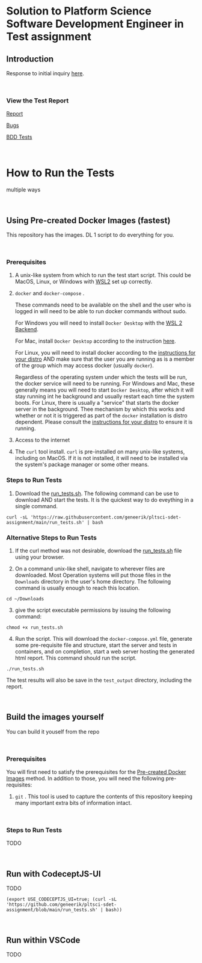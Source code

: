 Solution to Platform Science Software Development Engineer in Test assignment
==========================================

## Introduction
Response to initial inquiry [here](README-Request.md).

&nbsp;
### View the Test Report

[Report](https://geneerik.github.io/pltsci-sdet-assignment)

[Bugs](/../../issues)

[BDD Tests](src/test/javascript/sdet-assignment-service-codeceptsjs/features/)

&nbsp;
# How to Run the Tests

multiple ways

&nbsp;
## Using Pre-created Docker Images (fastest)

This repository has the images.  DL 1 script to do everything for you.

&nbsp;
### Prerequisites

1) A unix-like system from which to run the test start script.  This could be MacOS, Linux, or Windows with [WSL2](https://docs.microsoft.com/en-us/windows/wsl/install-win10) set up correctly.

2) `docker` and `docker-compose` .
   
   These commands need to be available on the shell and the user who is logged in will need to be able to run docker commands without sudo.
   
   For Windows you will need to install `Docker Desktop` with the [WSL 2 Backend](https://docs.docker.com/desktop/windows/install/#wsl-2-backend).
   
   For Mac, install `Docker Desktop` according to the instruction [here](https://docs.docker.com/desktop/mac/install/).

   For Linux, you will need to install docker according to the [instructions for your distro](https://docs.docker.com/engine/install/#server) AND make sure that the user you are running as is a member of the group which may access docker (usually `docker`).

   Regardless of the operating system under which the tests will be run, the docker service will need to be running.  For Windows and Mac, these generally means you will need to start `Docker Desktop`, after which it will stay running int he background and usually restart each time the system boots.  For Linux, there is usually a "service" that starts the docker server in the background.  Thee mechanism by which this works and whether or not it is triggered as part of the `docker` installation is distro dependent.  Please consult the [instructions for your distro](https://docs.docker.com/engine/install/#server) to ensure it is running. 

3) Access to the internet

4) The `curl` tool install.  `curl` is pre-installed on many unix-like systems, including on MacOS.  If it is not installed, it will need to be installed via the system's package manager or some other means.

### Steps to Run Tests

1) Download the [run_tests.sh](run_tests.sh).  The following command can be use to download AND start the tests.  It is the quickest way to do eveything in a single command.

```shell
curl -sL 'https://raw.githubusercontent.com/geneerik/pltsci-sdet-assignment/main/run_tests.sh' | bash
```
### Alternative Steps to Run Tests

1) If the curl method was not desirable, download the [run_tests.sh](run_tests.sh) file using your browser.

2) On a command unix-like shell, navigate to wherever files are downloaded.  Most Operation systems will put those files in the `Downloads` directory in the user's home directory. The following command is usually enough to reach this location.

```shell
cd ~/Downloads
```

3) give the script executable permissions by issuing the following command:

```shell
chmod +x run_tests.sh
```

4) Run the script.  This will download the `docker-compose.yml` file, generate some pre-requisite file and structure, start the server and tests in containers, and on completion, start a web server hosting the generated html report.  This command should run the script.

```shell
./run_tests.sh
```
The test results will also be save in the `test_output` directory, including the report.

&nbsp;
## Build the images yourself

You can build it youself from the repo

&nbsp;
### Prerequisites

You will first need to satisfy the prerequisites for the [Pre-created Docker Images](#prerequisites) method.  In addition to those, you will need the following pre-requisites:

1) `git` .  This tool is used to capture the contents of this repository keeping many important extra bits of information intact.

&nbsp;
### Steps to Run Tests

TODO

&nbsp;
## Run with CodeceptJS-UI

TODO
```shell
(export USE_CODECEPTJS_UI=true; (curl -sL 'https://github.com/geneerik/pltsci-sdet-assignment/blob/main/run_tests.sh' | bash))
```

&nbsp;
## Run within VSCode

TODO